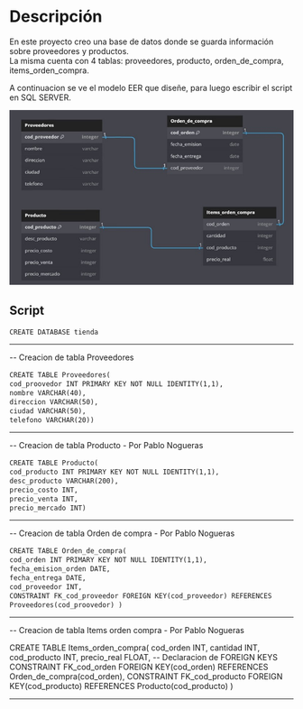 # Descripción
En este proyecto creo una base de datos donde se guarda información sobre proveedores y productos.<br> La misma
cuenta con 4 tablas: proveedores, producto, orden_de_compra, items_orden_compra. <br>


A continuacion se ve el modelo EER que diseñe, para luego escribir el script en SQL SERVER.

![](https://github.com/Pablo-n15/Proyecto-3/blob/main/img/DB.jpg)



## Script
    CREATE DATABASE tienda

  -- -----------------------------------------------------------
-- Creacion de tabla Proveedores

    CREATE TABLE Proveedores(
    cod_proovedor INT PRIMARY KEY NOT NULL IDENTITY(1,1),
    nombre VARCHAR(40),
    direccion VARCHAR(50),
    ciudad VARCHAR(50),
    telefono VARCHAR(20))

-- -----------------------------------------------------------
-- Creacion de tabla Producto - Por Pablo Nogueras

    CREATE TABLE Producto(
    cod_producto INT PRIMARY KEY NOT NULL IDENTITY(1,1),
    desc_producto VARCHAR(200),
    precio_costo INT,
    precio_venta INT,
    precio_mercado INT)

-- -----------------------------------------------------------
-- Creacion de tabla Orden de compra - Por Pablo Nogueras

    CREATE TABLE Orden_de_compra(
    cod_orden INT PRIMARY KEY NOT NULL IDENTITY(1,1),
    fecha_emision_orden DATE,
    fecha_entrega DATE,
    cod_proveedor INT,
    CONSTRAINT FK_cod_proveedor FOREIGN KEY(cod_proveedor) REFERENCES Proveedores(cod_proovedor) )

-- -----------------------------------------------------------
-- Creacion de tabla Items orden compra - Por Pablo Nogueras

CREATE TABLE Items_orden_compra(
cod_orden INT,
cantidad INT,
cod_producto INT,
precio_real FLOAT,
-- Declaracion de FOREIGN KEYS
CONSTRAINT FK_cod_orden FOREIGN KEY(cod_orden) REFERENCES Orden_de_compra(cod_orden),
CONSTRAINT FK_cod_producto FOREIGN KEY(cod_producto) REFERENCES Producto(cod_producto) )

-- -------------------------------------------------------------------------------------


